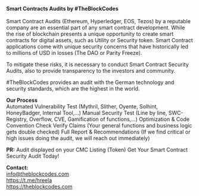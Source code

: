 <b>Smart Contracts Audits by #TheBlockCodes<br></b><br>
Smart Contract Audits (Ethereum, Hyperledger, EOS, Tezos) by a reputable company are an essential part of any smart contract development. While the rise of blockchain presents a unique opportunity to create smart contracts for digital assets, such as Utility or Security token. Smart Contract applications come with unique security concerns that have historically led to millions of USD in losses (The DAO or Parity Freeze).<br>

To mitigate these risks, it is necessary to conduct Smart Contract Security Audits, also to provide transparency to the investors and community.<br>

#TheBlockCodes provides an audit with the German technology and security standards, which are the highest in the world.<br>

<b>Our Process</b><br>
Automated Vulnerability Test (Mythril, Slither, Oyente, Solhint, HoneyBadger, Internal Tool,...)
Manual Security Test (Line by line, SWC-Registry, Overflow, CVE, Gamification of functions,...)
Optimization & Code Convention Check
Verify Claims (Your general functions and business logic gets double checked)
Full Report & Recommendations (If we find critical or high issues doing the audit, we will reach out immediately)<br>

<b>PR:</b>
Audit displayed on your CMC Listing (Token)
Get Your Smart Contract Security Audit Today!

<b>Contact:</b><br>
info@theblockcodes.com<br>
https://t.me/hreela<br>
https://theblockcodes.com
